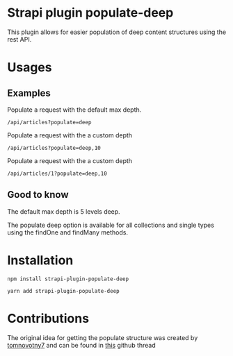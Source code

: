# Strapi plugin populate-deep
This plugin allows for easier population of deep content structures using the rest API.

# Usages

## Examples

Populate a request with the default max depth.

`/api/articles?populate=deep`

Populate a request with the a custom depth

`/api/articles?populate=deep,10`

Populate a request with the a custom depth

`/api/articles/1?populate=deep,10`

## Good to know

The default max depth is 5 levels deep.

The populate deep option is available for all collections and single types using the findOne and findMany methods.


# Installation

`npm install strapi-plugin-populate-deep`

`yarn add strapi-plugin-populate-deep`


# Contributions
The original idea for getting the populate structure was created by [tomnovotny7](https://github.com/tomnovotny7) and can be found in [this](https://github.com/strapi/strapi/issues/11836) github thread
